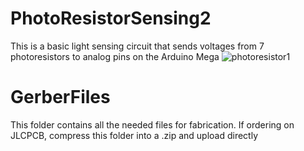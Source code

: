 # PhotoResistorSensing2
This is a basic light sensing circuit that sends voltages from 7 photoresistors to analog pins on the Arduino Mega
![photoresistor1](https://user-images.githubusercontent.com/12982852/163943847-fa26c5c6-5ca5-4ab3-874e-610535efc94b.png)
# GerberFiles
This folder contains all the needed files for fabrication. If ordering on JLCPCB, compress this folder into a .zip and upload directly
